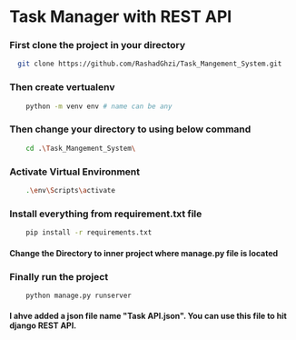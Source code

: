 
# Task Manager with REST API




### First clone the project in your directory

```bash
  git clone https://github.com/RashadGhzi/Task_Mangement_System.git
```

### Then create vertualenv 
```bash
    python -m venv env # name can be any
```

### Then change your directory to using below command 
```bash  
    cd .\Task_Mangement_System\
```

### Activate Virtual Environment
```bash
    .\env\Scripts\activate
```

### Install everything from requirement.txt file
```bash
    pip install -r requirements.txt 
```

#### Change the Directory to inner project where manage.py file is located 
### Finally run the project
```bash
    python manage.py runserver
```

#### I ahve added a json file name "Task API.json". You can use this file to hit django REST API. 




